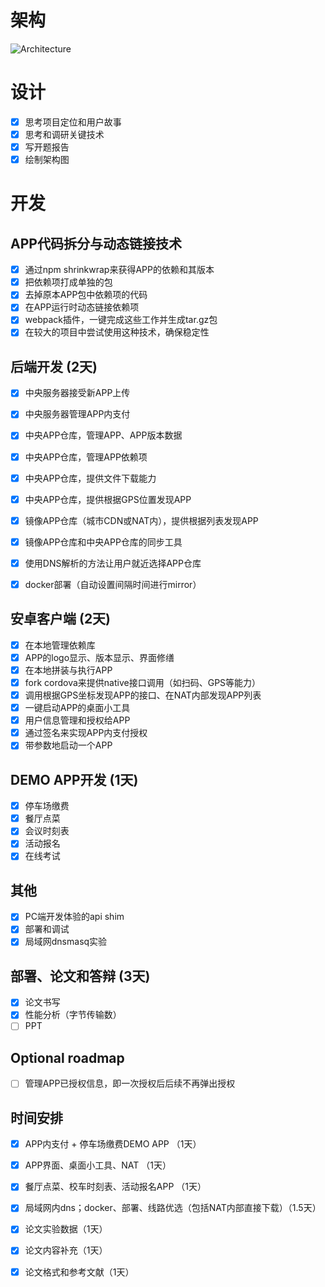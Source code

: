 # 架构

![Architecture](https://www.lucidchart.com/publicSegments/view/55b4c3c8-f456-44a4-8283-83b5f0220a1c/image.png)

# 设计

- [x] 思考项目定位和用户故事
- [x] 思考和调研关键技术
- [x] 写开题报告
- [x] 绘制架构图

# 开发

## APP代码拆分与动态链接技术

- [x] 通过npm shrinkwrap来获得APP的依赖和其版本
- [x] 把依赖项打成单独的包
- [x] 去掉原本APP包中依赖项的代码
- [x] 在APP运行时动态链接依赖项
- [x] webpack插件，一键完成这些工作并生成tar.gz包
- [x] 在较大的项目中尝试使用这种技术，确保稳定性

## 后端开发 (2天)

- [x] 中央服务器接受新APP上传
- [x] 中央服务器管理APP内支付
- [x] 中央APP仓库，管理APP、APP版本数据
- [x] 中央APP仓库，管理APP依赖项
- [x] 中央APP仓库，提供文件下载能力
- [x] 中央APP仓库，提供根据GPS位置发现APP
- [x] 镜像APP仓库（城市CDN或NAT内），提供根据列表发现APP
- [x] 镜像APP仓库和中央APP仓库的同步工具
- [x] 使用DNS解析的方法让用户就近选择APP仓库
- [x] docker部署（自动设置间隔时间进行mirror）


## 安卓客户端 (2天)

- [x] 在本地管理依赖库
- [x] APP的logo显示、版本显示、界面修缮
- [x] 在本地拼装与执行APP
- [x] fork cordova来提供native接口调用（如扫码、GPS等能力）
- [x] 调用根据GPS坐标发现APP的接口、在NAT内部发现APP列表
- [x] 一键启动APP的桌面小工具
- [x] 用户信息管理和授权给APP
- [x] 通过签名来实现APP内支付授权
- [x] 带参数地启动一个APP

## DEMO APP开发 (1天)

- [x] 停车场缴费
- [x] 餐厅点菜
- [x] 会议时刻表
- [x] 活动报名
- [x] 在线考试

## 其他

- [x] PC端开发体验的api shim
- [x] 部署和调试
- [x] 局域网dnsmasq实验

## 部署、论文和答辩 (3天)

- [x] 论文书写
- [x] 性能分析（字节传输数）
- [ ] PPT

## Optional roadmap
- [ ] 管理APP已授权信息，即一次授权后后续不再弹出授权

## 时间安排
- [x] APP内支付 + 停车场缴费DEMO APP （1天）
- [x] APP界面、桌面小工具、NAT （1天）
- [x] 餐厅点菜、校车时刻表、活动报名APP （1天）
- [x] 局域网内dns；docker、部署、线路优选（包括NAT内部直接下载）（1.5天）
- [x] 论文实验数据（1天）
- [x] 论文内容补充（1天）
- [x] 论文格式和参考文献（1天）

